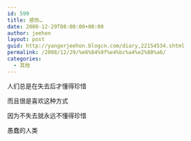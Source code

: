 ```yaml
---
id: 599
title: 感伤…
date: 2008-12-29T08:00:00+00:00
author: jeehon
layout: post
guid: http://yangerjeehon.blogcn.com/diary,22154534.shtml
permalink: /2008/12/29/%e6%84%9f%e4%bc%a4%e2%80%a6/
categories:
  - 其他
---
```

人们总是在失去后才懂得珍惜
  
而且很是喜欢这种方式
  
因为不失去就永远不懂得珍惜
  
愚蠢的人类